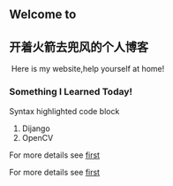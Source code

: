 ## Welcome to 
## 开着火箭去兜风的个人博客
  Here is my website,help yourself at home!
### Something I Learned Today!
Syntax highlighted code block
1. Dijango
2. OpenCV

For more details see [first](https://github.com/Chenye0926/myCSDN/first.md)

For more details see [first](blogs/first.md)


